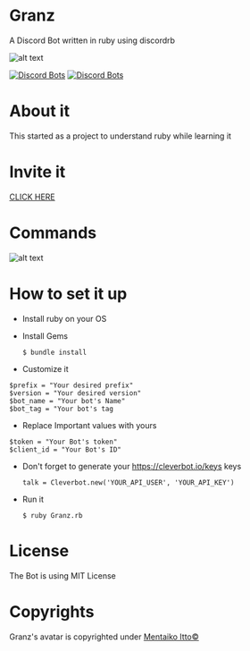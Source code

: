 # Granz
A Discord Bot written in ruby using discordrb

![alt text](https://i.imgur.com/cSz9Ckv.jpg)

[![Discord Bots](https://discordbots.org/api/widget/status/443053627419000833.svg)](https://discordbots.org/bot/443053627419000833)
[![Discord Bots](https://discordbots.org/api/widget/lib/443053627419000833.svg)](https://discordbots.org/bot/443053627419000833)
# About it
This started as a project to understand ruby while learning it
# Invite it
[CLICK HERE](https://discordapp.com/oauth2/authorize?client_id=443053627419000833&scope=bot&permissions=103894080&redirect_uri=https://granz.geopjr.de/thanks.html&response_type=code)
# Commands
![alt text](https://raw.githubusercontent.com/GeopJr/Granz_website/master/granz_cmd.png)
# How to set it up
- Install ruby on your OS
- Install Gems

	`$ bundle install`
- Customize it

```
$prefix = "Your desired prefix"
$version = "Your desired version"
$bot_name = "Your bot's Name"
$bot_tag = "Your bot's tag
```
- Replace Important values with yours
```
$token = "Your Bot's token"
$client_id = "Your Bot's ID"
```
- Don't forget to generate your https://cleverbot.io/keys keys
	
    `talk = Cleverbot.new('YOUR_API_USER', 'YOUR_API_KEY')`
- Run it

	`$ ruby Granz.rb`
# License
 The Bot is using MIT License
# Copyrights
Granz's avatar is copyrighted under [Mentaiko Itto©](https://twitter.com/ittorasii)

